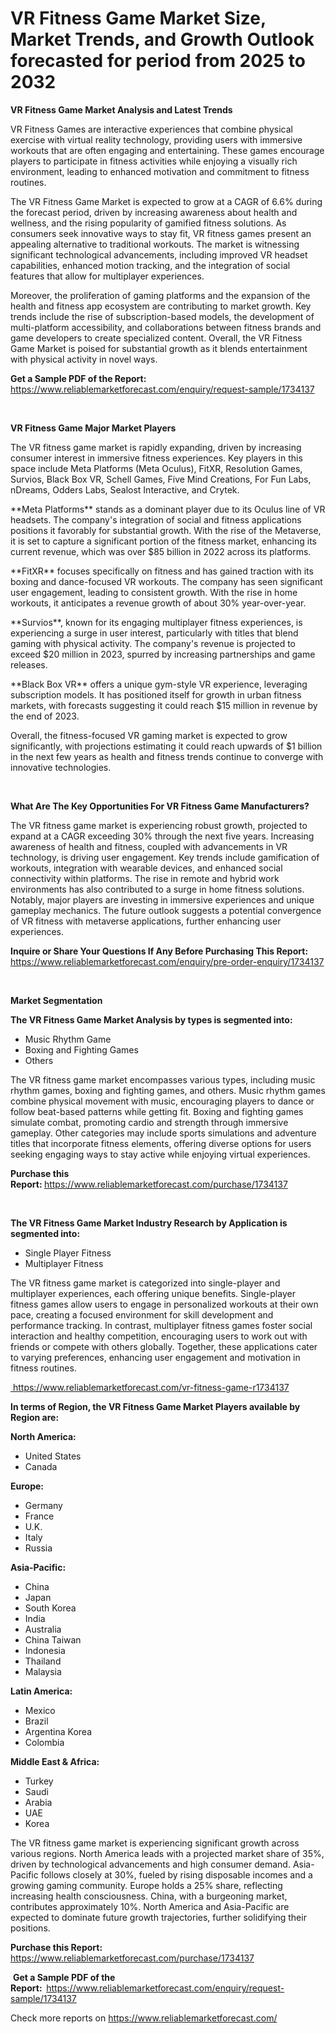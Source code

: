 <p><h1>VR Fitness Game Market Size, Market Trends, and Growth Outlook forecasted for period from 2025 to 2032</h1></p><p><strong>VR Fitness Game Market Analysis and Latest Trends</strong></p>
<p><p>VR Fitness Games are interactive experiences that combine physical exercise with virtual reality technology, providing users with immersive workouts that are often engaging and entertaining. These games encourage players to participate in fitness activities while enjoying a visually rich environment, leading to enhanced motivation and commitment to fitness routines.</p><p>The VR Fitness Game Market is expected to grow at a CAGR of 6.6% during the forecast period, driven by increasing awareness about health and wellness, and the rising popularity of gamified fitness solutions. As consumers seek innovative ways to stay fit, VR fitness games present an appealing alternative to traditional workouts. The market is witnessing significant technological advancements, including improved VR headset capabilities, enhanced motion tracking, and the integration of social features that allow for multiplayer experiences.</p><p>Moreover, the proliferation of gaming platforms and the expansion of the health and fitness app ecosystem are contributing to market growth. Key trends include the rise of subscription-based models, the development of multi-platform accessibility, and collaborations between fitness brands and game developers to create specialized content. Overall, the VR Fitness Game Market is poised for substantial growth as it blends entertainment with physical activity in novel ways.</p></p>
<p><strong>Get a Sample PDF of the Report:&nbsp;</strong> <a href="https://www.reliablemarketforecast.com/enquiry/request-sample/1734137?utm_campaign=1141&utm_medium=2&utm_source=Github&utm_content=ia&utm_term=11032025&utm_id=vr-fitness-game">https://www.reliablemarketforecast.com/enquiry/request-sample/1734137</a></p>
<p>&nbsp;</p>
<p><strong>VR Fitness Game Major Market Players</strong></p>
<p><p>The VR fitness game market is rapidly expanding, driven by increasing consumer interest in immersive fitness experiences. Key players in this space include Meta Platforms (Meta Oculus), FitXR, Resolution Games, Survios, Black Box VR, Schell Games, Five Mind Creations, For Fun Labs, nDreams, Odders Labs, Sealost Interactive, and Crytek.</p><p>**Meta Platforms** stands as a dominant player due to its Oculus line of VR headsets. The company's integration of social and fitness applications positions it favorably for substantial growth. With the rise of the Metaverse, it is set to capture a significant portion of the fitness market, enhancing its current revenue, which was over $85 billion in 2022 across its platforms.</p><p>**FitXR** focuses specifically on fitness and has gained traction with its boxing and dance-focused VR workouts. The company has seen significant user engagement, leading to consistent growth. With the rise in home workouts, it anticipates a revenue growth of about 30% year-over-year.</p><p>**Survios**, known for its engaging multiplayer fitness experiences, is experiencing a surge in user interest, particularly with titles that blend gaming with physical activity. The company's revenue is projected to exceed $20 million in 2023, spurred by increasing partnerships and game releases.</p><p>**Black Box VR** offers a unique gym-style VR experience, leveraging subscription models. It has positioned itself for growth in urban fitness markets, with forecasts suggesting it could reach $15 million in revenue by the end of 2023.</p><p>Overall, the fitness-focused VR gaming market is expected to grow significantly, with projections estimating it could reach upwards of $1 billion in the next few years as health and fitness trends continue to converge with innovative technologies.</p></p>
<p>&nbsp;</p>
<p><strong>What Are The Key Opportunities For VR Fitness Game Manufacturers?</strong></p>
<p><p>The VR fitness game market is experiencing robust growth, projected to expand at a CAGR exceeding 30% through the next five years. Increasing awareness of health and fitness, coupled with advancements in VR technology, is driving user engagement. Key trends include gamification of workouts, integration with wearable devices, and enhanced social connectivity within platforms. The rise in remote and hybrid work environments has also contributed to a surge in home fitness solutions. Notably, major players are investing in immersive experiences and unique gameplay mechanics. The future outlook suggests a potential convergence of VR fitness with metaverse applications, further enhancing user experiences.</p></p>
<p><strong>Inquire or Share Your Questions If Any Before Purchasing This Report:</strong> <a href="https://www.reliablemarketforecast.com/enquiry/pre-order-enquiry/1734137?utm_campaign=1141&utm_medium=2&utm_source=Github&utm_content=ia&utm_term=11032025&utm_id=vr-fitness-game">https://www.reliablemarketforecast.com/enquiry/pre-order-enquiry/1734137</a></p>
<p>&nbsp;</p>
<p><strong>Market Segmentation</strong></p>
<p><strong>The VR Fitness Game Market Analysis by types is segmented into:</strong></p>
<p><ul><li>Music Rhythm Game</li><li>Boxing and Fighting Games</li><li>Others</li></ul></p>
<p><p>The VR fitness game market encompasses various types, including music rhythm games, boxing and fighting games, and others. Music rhythm games combine physical movement with music, encouraging players to dance or follow beat-based patterns while getting fit. Boxing and fighting games simulate combat, promoting cardio and strength through immersive gameplay. Other categories may include sports simulations and adventure titles that incorporate fitness elements, offering diverse options for users seeking engaging ways to stay active while enjoying virtual experiences.</p></p>
<p><strong>Purchase this Report:&nbsp;</strong><a href="https://www.reliablemarketforecast.com/purchase/1734137?utm_campaign=1141&utm_medium=2&utm_source=Github&utm_content=ia&utm_term=11032025&utm_id=vr-fitness-game">https://www.reliablemarketforecast.com/purchase/1734137</a></p>
<p>&nbsp;</p>
<p><strong>The VR Fitness Game Market Industry Research by Application is segmented into:</strong></p>
<p><ul><li>Single Player Fitness</li><li>Multiplayer Fitness</li></ul></p>
<p><p>The VR fitness game market is categorized into single-player and multiplayer experiences, each offering unique benefits. Single-player fitness games allow users to engage in personalized workouts at their own pace, creating a focused environment for skill development and performance tracking. In contrast, multiplayer fitness games foster social interaction and healthy competition, encouraging users to work out with friends or compete with others globally. Together, these applications cater to varying preferences, enhancing user engagement and motivation in fitness routines.</p></p>
<p><a href="https://www.reliablemarketforecast.com/vr-fitness-game-r1734137?utm_campaign=1141&utm_medium=2&utm_source=Github&utm_content=ia&utm_term=11032025&utm_id=vr-fitness-game">&nbsp;https://www.reliablemarketforecast.com/vr-fitness-game-r1734137</a></p>
<p><strong>In terms of Region, the VR Fitness Game Market Players available by Region are:</strong></p>
<p>
    <p> <strong> North America: </strong>
        <ul>
            <li>United States</li>
            <li>Canada</li>
        </ul>
        </p> 
    <p> <strong> Europe: </strong>
        <ul>
            <li>Germany</li>
            <li>France</li>
            <li>U.K.</li>
            <li>Italy</li>
            <li>Russia</li>
        </ul>
        </p> 
    <p> <strong> Asia-Pacific: </strong>
        <ul>
            <li>China</li>
            <li>Japan</li>
            <li>South Korea</li>
            <li>India</li>
            <li>Australia</li>
            <li>China Taiwan</li>
            <li>Indonesia</li>
            <li>Thailand</li>
            <li>Malaysia</li>
        </ul>
        </p> 
    <p> <strong> Latin America: </strong>
        <ul>
            <li>Mexico</li>
            <li>Brazil</li>
            <li>Argentina Korea</li>
            <li>Colombia</li>
        </ul>
        </p> 
    <p> <strong> Middle East & Africa: </strong>
        <ul>
            <li>Turkey</li>
            <li>Saudi</li>
            <li>Arabia</li>
            <li>UAE</li>
            <li>Korea</li>
        </ul>
    </p>
    </p>
<p><p>The VR fitness game market is experiencing significant growth across various regions. North America leads with a projected market share of 35%, driven by technological advancements and high consumer demand. Asia-Pacific follows closely at 30%, fueled by rising disposable incomes and a growing gaming community. Europe holds a 25% share, reflecting increasing health consciousness. China, with a burgeoning market, contributes approximately 10%. North America and Asia-Pacific are expected to dominate future growth trajectories, further solidifying their positions.</p></p>
<p><strong>Purchase this Report: </strong><a href="https://www.reliablemarketforecast.com/purchase/1734137?utm_campaign=1141&utm_medium=2&utm_source=Github&utm_content=ia&utm_term=11032025&utm_id=vr-fitness-game">https://www.reliablemarketforecast.com/purchase/1734137</a></p>
<p>&nbsp;<strong>Get a Sample PDF of the Report:&nbsp;&nbsp;</strong><a href="https://www.reliablemarketforecast.com/enquiry/request-sample/1734137?utm_campaign=1141&utm_medium=2&utm_source=Github&utm_content=ia&utm_term=11032025&utm_id=vr-fitness-game">https://www.reliablemarketforecast.com/enquiry/request-sample/1734137</a></p>
<p><strong></strong></p>
<p>Check more reports on <a href="https://www.reliablemarketforecast.com/?utm_campaign=1141&utm_medium=2&utm_source=Github&utm_content=ia&utm_term=11032025&utm_id=vr-fitness-game">https://www.reliablemarketforecast.com/</a></p>